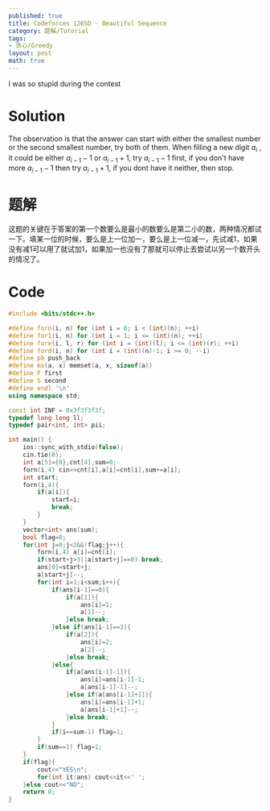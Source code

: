 ```yaml
---
published: true
title: Codeforces 1265D - Beautiful Sequence
category: 题解/Tutorial
tags: 
- 贪心/Greedy
layout: post
math: true
---
```

I was so stupid during the contest
<!-- more -->
# Solution

The observation is that the answer can start with either the smallest number or the second smallest number, try both of them. When filling a new digit $a_i$ , it could be either $a_{i−1}−1$ or $a_{i−1}+1$, try $a_{i−1}−1$ first, if you don't have more $a_{i−1}-1$ then try $a_{i−1}+1$, if you dont have it neither, then stop.

# 题解

这题的关键在于答案的第一个数要么是最小的数要么是第二小的数，两种情况都试一下。填某一位的时候，要么是上一位加一，要么是上一位减一，先试减1，如果没有减1可以用了就试加1，如果加一也没有了那就可以停止去尝试以另一个数开头的情况了。

# Code
```cpp
#include <bits/stdc++.h>

#define forn(i, n) for (int i = 0; i < (int)(n); ++i)
#define for1(i, n) for (int i = 1; i <= (int)(n); ++i)
#define fore(i, l, r) for (int i = (int)(l); i <= (int)(r); ++i)
#define ford(i, n) for (int i = (int)(n)-1; i >= 0; --i)
#define pb push_back
#define ms(a, x) memset(a, x, sizeof(a))
#define F first
#define S second
#define endl '\n'
using namespace std;

const int INF = 0x3f3f3f3f;
typedef long long ll;
typedef pair<int, int> pii;

int main() {
    ios::sync_with_stdio(false);
    cin.tie(0);
	int a[5]={0},cnt[4],sum=0;
    forn(i,4) cin>>cnt[i],a[i]=cnt[i],sum+=a[i];
    int start;
    forn(i,4){
        if(a[i]){
            start=i;
            break;
        }
    }
    vector<int> ans(sum);
    bool flag=0;
    for(int j=0;j<2&&!flag;j++){
        forn(i,4) a[i]=cnt[i];
        if(start+j>3||a[start+j]==0) break;
        ans[0]=start+j;
        a[start+j]--;
        for(int i=1;i<sum;i++){
            if(ans[i-1]==0){
                if(a[1]){
                    ans[i]=1;
                    a[1]--;
                }else break;
            }else if(ans[i-1]==3){
                if(a[2]){
                    ans[i]=2;
                    a[2]--;
                }else break;
            }else{
                if(a[ans[i-1]-1]){
                    ans[i]=ans[i-1]-1;
                    a[ans[i-1]-1]--;
                }else if(a[ans[i-1]+1]){
                    ans[i]=ans[i-1]+1;
                    a[ans[i-1]+1]--;
                }else break;
            }
            if(i==sum-1) flag=1;
        }
        if(sum==1) flag=1;
    }
    if(flag){
        cout<<"YES\n";
        for(int it:ans) cout<<it<<' ';
    }else cout<<"NO";
    return 0;
}
```